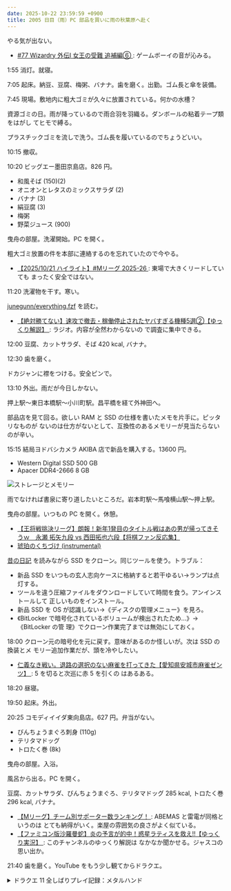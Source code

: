 ```yaml
---
date: 2025-10-22 23:59:59 +0900
title: 2005 日目（雨）PC 部品を買いに雨の秋葉原へ赴く
---
```


やる気が出ない。

* [#77 Wizardry 外伝Ⅰ 女王の受難 追補編⑥
  ](https://www.youtube.com/watch?v=PczPF0qkrkY): ゲームボーイの音が沁みる。

1:55 消灯。就寝。

7:05 起床。納豆、豆腐、梅粥、バナナ。歯を磨く。出勤。ゴム長と傘を装備。

7:45 現場。敷地内に粗大ゴミが久々に放置されている。何かの水槽？

資源ゴミの日。雨が降っているので雨合羽を羽織る。ダンボールの粘着テープ類をはがし
てヒモで縛る。

プラスチックゴミを流しで洗う。ゴム長を履いているのでちょうどいい。

10:15 撤収。

10:20 ビッグエー墨田京島店。826 円。

* 和風そば (150)(2)
* オニオンとレタスのミックスサラダ (2)
* バナナ (3)
* 絹豆腐 (3)
* 梅粥
* 野菜ジュース (900)

曳舟の部屋。洗濯開始。PC を開く。

粗大ゴミ放置の件を本部に連絡するのを忘れていたので今やる。

* [【2025/10/21 ハイライト】#Mリーグ 2025-26
  ](https://www.youtube.com/watch?v=K6eTQzlpOs0): 東場で大きくリードしていても
  まったく安全ではない。

11:20 洗濯物を干す。寒い。

[junegunn/everything.fzf](https://github.com/junegunn/everything.fzf) を読む。

* [【絶対勝てない】速攻で撤去・稼働停止されたヤバすぎる機種5選②【ゆっくり解説】
  ](https://www.youtube.com/watch?v=cOfP4ChkDDU): ラジオ。内容が全然わからないの
  で調査に集中できる。

12:00 豆腐、カットサラダ、そば 420 kcal, バナナ。

12:30 歯を磨く。

ドカジャンに襟をつける。安全ピンで。

13:10 外出。雨だが今日しかない。

押上駅～東日本橋駅～小川町駅。昌平橋を経て外神田へ。

部品店を見て回る。欲しい RAM と SSD の仕様を書いたメモを片手に。ピッタリなものが
ないのは仕方がないとして、互換性のあるメモリーが見当たらないのが辛い。

15:15 結局ヨドバシカメラ AKIBA 店で新品を購入する。13600 円。

* Western Digital SSD 500 GB
* Apacer DDR4-2666 8 GB

![ストレージとメモリー](https://pbs.twimg.com/media/G32On8HWEAA0i6a?format=jpg&name=medium)

雨でなければ書泉に寄り道したいところだ。岩本町駅～馬喰横山駅～押上駅。

曳舟の部屋。いつもの PC を開く。休憩。

* [【王将戦挑決リーグ】朗報！新年1発目のタイトル戦はあの男が帰ってきそうｗ　永瀬
  拓矢九段 vs 西田拓也六段【将棋ファン反応集】
  ](https://www.youtube.com/watch?v=XMHU9BD2Loc)
* [琥珀のくちづけ (instrumental)](https://www.youtube.com/watch?v=IYSdIdKJ8oI)

[昔の日記][2023-06-18] を読みながら SSD をクローン。同じツールを使う。トラブル：

* 新品 SSD をいつもの玄人志向ケースに格納すると若干ゆるい→ランプは点灯する。
* ツールを違う圧縮ファイルをダウンロードしていて時間を食う。アンインストールして
  正しいものをインストール。
* 新品 SSD を OS が認識しない→《ディスクの管理メニュー》を見ろ。
* 《BitLocker で暗号化されているボリュームが検出されたため…》→《BitLocker の管
  理》でクローン作業完了までは無効にしておく。

18:00 クローン元の暗号化を元に戻す。意味があるのか怪しいが。次は SSD の換装とメ
モリー追加作業だが、頭を冷やしたい。

* [仁義なき戦い。退路の選択のない麻雀を打ってきた【愛知県安城市麻雀ゼンツ】
  ](https://www.youtube.com/watch?v=qESLBVTLOVA): 5 を切ると次巡に赤 5 を引くの
  はあるある。

18:20 昼寝。

19:50 起床。外出。

20:25 コモディイイダ東向島店。627 円。弁当がない。

* びんちょうまぐろ刺身 (110g)
* テリタマドッグ
* トロたく巻 (8k)

曳舟の部屋。入浴。

風呂から出る。PC を開く。

豆腐、カットサラダ、びんちょうまぐろ、テリタマドッグ 285 kcal, トロたく巻 296
kcal, バナナ。

* [【Mリーグ】チーム別サポーター数ランキング！
  ](https://www.youtube.com/watch?v=buNdVgKA05Y): ABEMAS と雷電が同格というのは
  とても納得がいく。楽屋の雰囲気の良さがよく似ている。
* [【ファミコン版沙羅曼蛇】炎の予言が的中！惑星ラティスを救え!!【ゆっくり実況】
  ](https://www.youtube.com/watch?v=mZ0VsvqqHmE): このチャンネルのゆっくり解説は
  なかなか聞かせる。ジャスコの思い出か。

21:40 歯を磨く。YouTube をもう少し観てからドラクエ。

<details><summary>ドラクエ 11 全しばりプレイ記録：メタルハンド</summary>
<p>今晩は賢者の試練の森部分でグレイトマムーを狩ってすばやさのたねを奪いまくり、マルティナのすばやさを最低 500 に上げる。</p>

<p>たまにメタルハンドが出現するのだが、これが全然うれしくない。何しろ倒して経験値を出しても仲間の誰もが実際には増えないのだから。
それでいてザラキでこちらの命の石を壊しまくる。あいにく補充対象の魔物であるメガザルロックは出現するのが昼間ときている。
やはり昼間でデスフラッターを狩るほうがいいか？</p>
</details>

[2023-06-18]: <../../2023/06/2023-06-18-diary.md>
